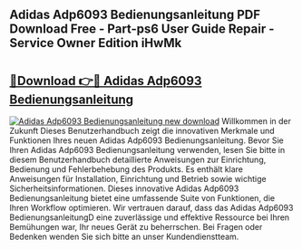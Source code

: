 ## Adidas Adp6093 Bedienungsanleitung PDF Download Free - Part-ps6 User Guide Repair - Service Owner Edition iHwMk

# <h2><a href="http://df0hga.blite.top/?on=Adidas+Adp6093+Bedienungsanleitung">🔗Download 👉🔴 Adidas Adp6093 Bedienungsanleitung</a></h2>

[![Adidas Adp6093 Bedienungsanleitung new download](https://i.imgur.com/lujVjoI.png)](http://df0hga.blite.top/?on=Adidas+Adp6093+Bedienungsanleitung)
Willkommen in der Zukunft Dieses Benutzerhandbuch zeigt die innovativen Merkmale und Funktionen Ihres neuen Adidas Adp6093 Bedienungsanleitung. Bevor Sie Ihren Adidas Adp6093 Bedienungsanleitung verwenden, lesen Sie bitte in diesem Benutzerhandbuch detaillierte Anweisungen zur Einrichtung, Bedienung und Fehlerbehebung des Produkts. Es enthält klare Anweisungen für Installation, Einrichtung und Betrieb sowie wichtige Sicherheitsinformationen. Dieses innovative Adidas Adp6093 Bedienungsanleitung bietet eine umfassende Suite von Funktionen, die Ihren Workflow optimieren. Wir vertrauen darauf, dass das Adidas Adp6093 BedienungsanleitungD eine zuverlässige und effektive Ressource bei Ihren Bemühungen war, Ihr neues Gerät zu beherrschen. Bei Fragen oder Bedenken wenden Sie sich bitte an unser Kundendienstteam.
